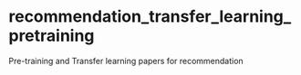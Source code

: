 # recommendation_transfer_learning_pretraining
Pre-training and Transfer learning papers for recommendation

